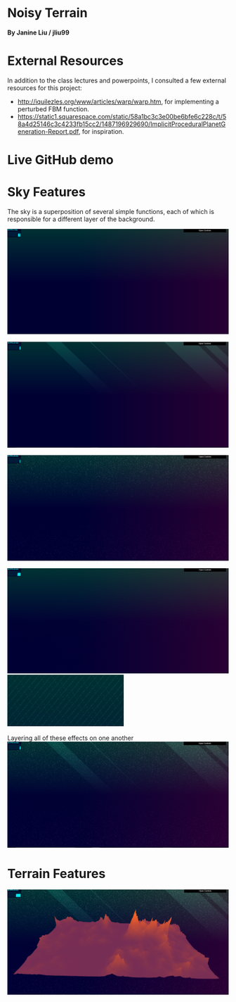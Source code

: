 # Noisy Terrain
**By Janine Liu / jliu99**

# External Resources

In addition to the class lectures and powerpoints, I consulted a few external resources for this project:
- http://iquilezles.org/www/articles/warp/warp.htm, for implementing a perturbed FBM function.
- https://static1.squarespace.com/static/58a1bc3c3e00be6bfe6c228c/t/58a4d25146c3c4233fb15cc2/1487196929690/ImplicitProceduralPlanetGeneration-Report.pdf, for inspiration.

# Live GitHub demo



# Sky Features

The sky is a superposition of several simple functions, each of which is responsible for a different layer of the background.

![](sky01.png)

![](sky02.png)

![](sky03.png)

![](sky04.png)
![](skyclose.png)


Layering all of these effects on one another 
![](sky05.png)

# Terrain Features

![](terrain01.png)